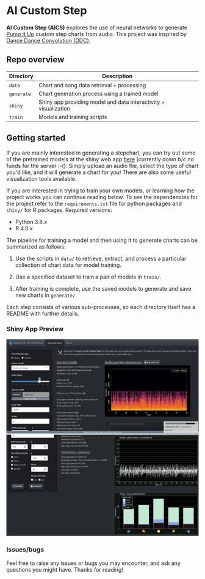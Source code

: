 # AI Custom Step

**AI Custom Step (AICS)** explores the use of neural networks to generate [Pump it Up](https://en.wikipedia.org/wiki/Pump_It_Up_(video_game_series)) 
custom step charts from audio. This project was inspired by [Dance Dance Convolution (DDC)](https://github.com/chrisdonahue/ddc).

## Repo overview
| Directory  | Description                                           |
|------------|-------------------------------------------------------|
| `data`     | Chart and song data retrieval + processing |
| `generate` | Chart generation process using a trained model |
| `shiny`    | Shiny app providing model and data interactivity + visualization |
| `train`    | Models and training scripts |

## Getting started

If you are mainly interested in generating a stepchart, you can try out some  of the pretrained models at 
the shiny web app [here](http://ec2-18-188-35-4.us-east-2.compute.amazonaws.com/aics/) (currently down b/c no funds for the server :-(). Simply upload an audio file, select the
type of chart you'd like, and it will generate a chart for you! There are also some useful visualization tools available.

If you are interested in trying to train your own models, or learning how the project works you can
continue reading below. To see the dependencies for the project refer to the `requirements.txt` file for python packages
and `shiny/` for R packages. Required versions:

- Python 3.8.x
- R 4.0.x

The pipeline for training a model and then using it to generate charts can be summarized as follows:

1. Use the scripts in `data/` to retrieve, extract, and process a particular collection of chart data for model training.

2. Use a specified dataset to train a pair of models in `train/`.

3. After training is complete, use the saved models to generate and save new charts in `generate/`

Each step consists of various sub-processes, so each directory itself has a README with further details.

### Shiny App Preview

![](https://raw.githubusercontent.com/vsieplus/AI-CS/master/res/prev1.PNG)
![](https://raw.githubusercontent.com/vsieplus/AI-CS/master/res/prev2.PNG)

### Issues/bugs

Feel free to raise any issues or bugs you may encounter, and ask any questions you might have. 
Thanks for reading!
